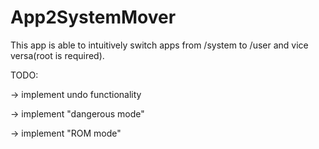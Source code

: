 # App2SystemMover
This app is able to intuitively switch apps from /system to /user and vice versa(root is required).

TODO:

-> implement undo functionality

-> implement "dangerous mode"

-> implement "ROM mode"